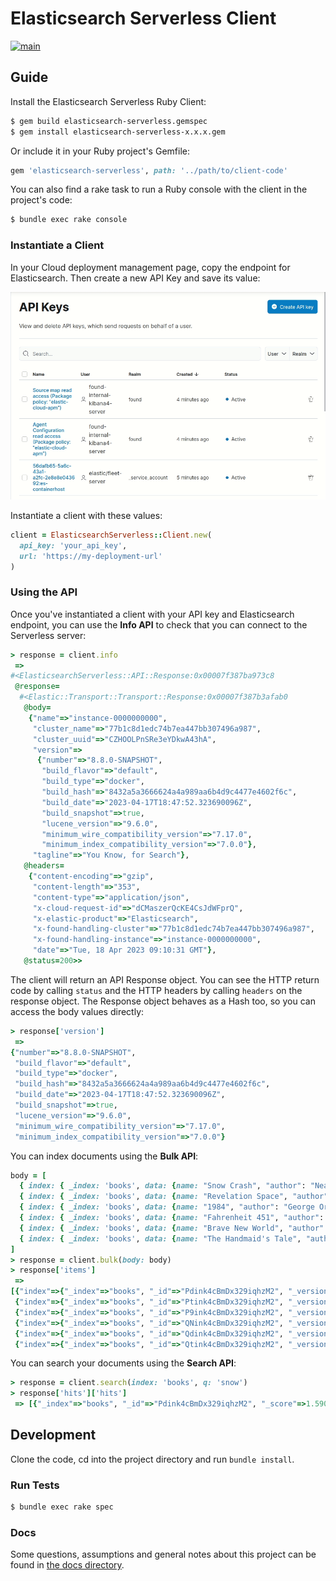 # Elasticsearch Serverless Client

[![main](https://github.com/elastic/elasticsearch-serverless-ruby/actions/workflows/tests.yml/badge.svg?branch=main)](https://github.com/elastic/elasticsearch-serverless-ruby/actions/workflows/tests.yml)

## Guide

Install the Elasticsearch Serverless Ruby Client:

```bash
$ gem build elasticsearch-serverless.gemspec
$ gem install elasticsearch-serverless-x.x.x.gem
```

Or include it in your Ruby project's Gemfile:

```ruby
gem 'elasticsearch-serverless', path: '../path/to/client-code'
```

You can also find a rake task to run a Ruby console with the client in the project's code:

```bash
$ bundle exec rake console
```

### Instantiate a Client

In your Cloud deployment management page, copy the endpoint for Elasticsearch. Then create a new API Key and save its value:

![Create and copy Apy Key](docs/setup-api-key.gif "Create and copy Apy Key")

Instantiate a client with these values:

```ruby
client = ElasticsearchServerless::Client.new(
  api_key: 'your_api_key',
  url: 'https://my-deployment-url'
)
```

### Using the API

Once you've instantiated a client with your API key and Elasticsearch endpoint, you can use the **Info API** to check that you can connect to the Serverless server:

```ruby
> response = client.info
 =>
#<ElasticsearchServerless::API::Response:0x00007f387ba973c8
 @response=
  #<Elastic::Transport::Transport::Response:0x00007f387b3afab0
   @body=
    {"name"=>"instance-0000000000",
     "cluster_name"=>"77b1c8d1edc74b7ea447bb307496a987",
     "cluster_uuid"=>"CZHOOLPnSRe3eYDkwA43hA",
     "version"=>
      {"number"=>"8.8.0-SNAPSHOT",
       "build_flavor"=>"default",
       "build_type"=>"docker",
       "build_hash"=>"8432a5a3666624a4a989aa6b4d9c4477e4602f6c",
       "build_date"=>"2023-04-17T18:47:52.323690096Z",
       "build_snapshot"=>true,
       "lucene_version"=>"9.6.0",
       "minimum_wire_compatibility_version"=>"7.17.0",
       "minimum_index_compatibility_version"=>"7.0.0"},
     "tagline"=>"You Know, for Search"},
   @headers=
    {"content-encoding"=>"gzip",
     "content-length"=>"353",
     "content-type"=>"application/json",
     "x-cloud-request-id"=>"dCMaszerQcKE4CsJdWFprQ",
     "x-elastic-product"=>"Elasticsearch",
     "x-found-handling-cluster"=>"77b1c8d1edc74b7ea447bb307496a987",
     "x-found-handling-instance"=>"instance-0000000000",
     "date"=>"Tue, 18 Apr 2023 09:10:31 GMT"},
   @status=200>>
```

The client will return an API Response object. You can see the HTTP return code by calling `status` and the HTTP headers by calling `headers` on the response object. The Response object behaves as a Hash too, so you can access the body values directly:

```ruby
> response['version']
 =>
{"number"=>"8.8.0-SNAPSHOT",
 "build_flavor"=>"default",
 "build_type"=>"docker",
 "build_hash"=>"8432a5a3666624a4a989aa6b4d9c4477e4602f6c",
 "build_date"=>"2023-04-17T18:47:52.323690096Z",
 "build_snapshot"=>true,
 "lucene_version"=>"9.6.0",
 "minimum_wire_compatibility_version"=>"7.17.0",
 "minimum_index_compatibility_version"=>"7.0.0"}
```

You can index documents using the **Bulk API**:

```ruby
body = [
  { index: { _index: 'books', data: {name: "Snow Crash", "author": "Neal Stephenson", "release_date": "1992-06-01", "page_count": 470} } },
  { index: { _index: 'books', data: {name: "Revelation Space", "author": "Alastair Reynolds", "release_date": "2000-03-15", "page_count": 585} } },
  { index: { _index: 'books', data: {name: "1984", "author": "George Orwell", "release_date": "1985-06-01", "page_count": 328} } },
  { index: { _index: 'books', data: {name: "Fahrenheit 451", "author": "Ray Bradbury", "release_date": "1953-10-15", "page_count": 227} } },
  { index: { _index: 'books', data: {name: "Brave New World", "author": "Aldous Huxley", "release_date": "1932-06-01", "page_count": 268} } },
  { index: { _index: 'books', data: {name: "The Handmaid's Tale", "author": "Margaret Atwood", "release_date": "1985-06-01", "page_count": 311} } }
]
> response = client.bulk(body: body)
> response['items']
 =>
[{"index"=>{"_index"=>"books", "_id"=>"Pdink4cBmDx329iqhzM2", "_version"=>1, "result"=>"created", "_shards"=>{"total"=>2, "successful"=>1, "failed"=>0}, "_seq_no"=>0, "_primary_term"=>1, "status"=>201}},
 {"index"=>{"_index"=>"books", "_id"=>"Ptink4cBmDx329iqhzM2", "_version"=>1, "result"=>"created", "_shards"=>{"total"=>2, "successful"=>1, "failed"=>0}, "_seq_no"=>1, "_primary_term"=>1, "status"=>201}},
 {"index"=>{"_index"=>"books", "_id"=>"P9ink4cBmDx329iqhzM2", "_version"=>1, "result"=>"created", "_shards"=>{"total"=>2, "successful"=>1, "failed"=>0}, "_seq_no"=>2, "_primary_term"=>1, "status"=>201}},
 {"index"=>{"_index"=>"books", "_id"=>"QNink4cBmDx329iqhzM2", "_version"=>1, "result"=>"created", "_shards"=>{"total"=>2, "successful"=>1, "failed"=>0}, "_seq_no"=>3, "_primary_term"=>1, "status"=>201}},
 {"index"=>{"_index"=>"books", "_id"=>"Qdink4cBmDx329iqhzM2", "_version"=>1, "result"=>"created", "_shards"=>{"total"=>2, "successful"=>1, "failed"=>0}, "_seq_no"=>4, "_primary_term"=>1, "status"=>201}},
 {"index"=>{"_index"=>"books", "_id"=>"Qtink4cBmDx329iqhzM2", "_version"=>1, "result"=>"created", "_shards"=>{"total"=>2, "successful"=>1, "failed"=>0}, "_seq_no"=>5, "_primary_term"=>1, "status"=>201}}]

```

You can search your documents using the **Search API**:

```ruby
> response = client.search(index: 'books', q: 'snow')
> response['hits']['hits']
 => [{"_index"=>"books", "_id"=>"Pdink4cBmDx329iqhzM2", "_score"=>1.5904956, "_source"=>{"name"=>"Snow Crash", "author"=>"Neal Stephenson", "release_date"=>"1992-06-01", "page_count"=>470}}]
```

## Development

Clone the code, cd into the project directory and run `bundle install`.

### Run Tests

```bash
$ bundle exec rake spec
```

### Docs

Some questions, assumptions and general notes about this project can be found in [the docs directory](./docs/questions-and-assumptions.md).
